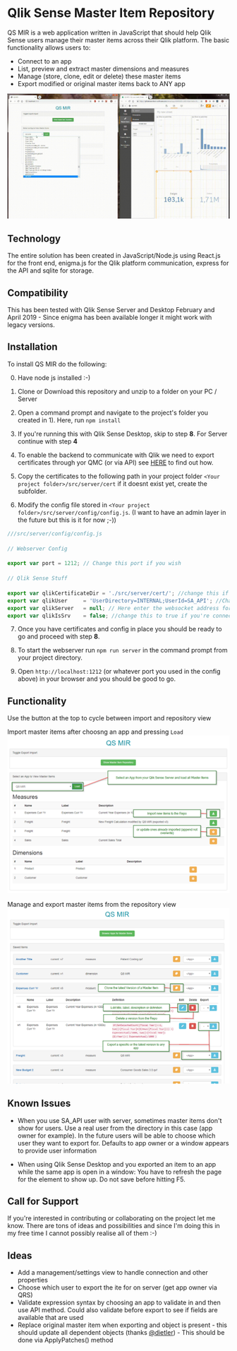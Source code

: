 # Qlik Sense Master Item Repository

QS MIR is a web application written in JavaScript that should help Qlik Sense users manage their master items across their Qlik platform. The basic functionality allows users to:

* Connect to an app
* List, preview and extract master dimensions and measures 
* Manage (store, clone, edit or delete) these master items
* Export modified or original master items back to ANY app

![Quick Demo](./resources/qsmir.gif)

## Technology

The entire solution has been created in JavaScript/Node.js using React.js for the front end, enigma.js for the Qlik platform communication, express for the API and sqlite for storage. 

## Compatibility

This has been tested with Qlik Sense Server and Desktop February and April 2019 - Since enigma has been available longer it might work with legacy versions. 

## Installation

To install QS MIR do the following:

0) Have node js installed :-)

1) Clone or Download this repository and unzip to a folder on your PC / Server

2) Open a command prompt and navigate to the project's folder you created in 1). Here, run ```npm install```

3) If you're running this with Qlik Sense Desktop, skip to step **8**. For Server continue with step **4**

4) To enable the backend to communicate with Qlik we need to export certificates through yor QMC (or via API) see [HERE](https://help.qlik.com/en-US/sense/April2019/Subsystems/ManagementConsole/Content/Sense_QMC/export-certificates.htm) to find out how. 

5) Copy the certificates to the following path in your project folder ```<Your project folder>/src/server/cert``` if it doesnt exist yet, create the subfolder.

6) Modify the config file stored in ```<Your project folder>/src/server/config/config.js```. (I want to have an admin layer in the future but this is it for now ;-))

```javascript
///src/server/config/config.js

// Webserver Config 

export var port = 1212; // Change this port if you wish

// Qlik Sense Stuff

export var qlikCertificateDir = './src/server/cert/'; //change this if you want to take your certificates from elsewhere
export var qlikUser     = 'UserDirectory=INTERNAL;UserId=SA_API'; //Change this if you want to use another user then the standard API service account
export var qlikServer   = null; // Here enter the websocket address for your Qlik Sense Server engine (default: wss://your.qlik.sense:4747/app/engineData)
export var qlikIsSrv    = false; //change this to true if you're connecting to a QS server
```

7) Once you have certificates and config in place you should be ready to go and proceed with step **8**.

8) To start the webserver run ```npm run server``` in the command prompt from your project directory.

9) Open ```http://localhost:1212``` (or whatever port you used in the config above) in your browser and you should be good to go.

## Functionality

Use the button at the top to cycle between import and repository view

Import master items after choosng an app and pressing ```Load```
![basic Import](./resources/mir_import_to_repo.png)

Manage and export master items from the repository view
![basic Export](./resources/mir_repo_view.png)

## Known Issues

* When you use SA_API user with server, sometimes master items don't show for users. Use a real user from the directory in this case (app owner for example). In the future users will be able to choose which user they want to export for. Defaults to app owner or a window appears to provide user information

* When using Qlik Sense Desktop and you exported an item to an app while the same app is open in a window: You have to refresh the page for the element to show up. Do not save before hitting F5.

## Call for Support

If you're interested in contributing or collaborating on the project let me know. There are tons of ideas and possibilities and since I'm doing this in my free time I cannot possibly realise all of them :-)

## Ideas

* Add a management/settings view to handle connection and other properties
* Choose which user to export the ite for on server (get app owner via QRS)
* Validate expression syntax by choosing an app to validate in and then use API method. Could also validate before export to see if fields are available that are used
* Replace original master item when exporting and object is present - this should update all dependent objects (thanks [@dietler](https://twitter.com/dietler)) - This should be done via ApplyPatches() method
